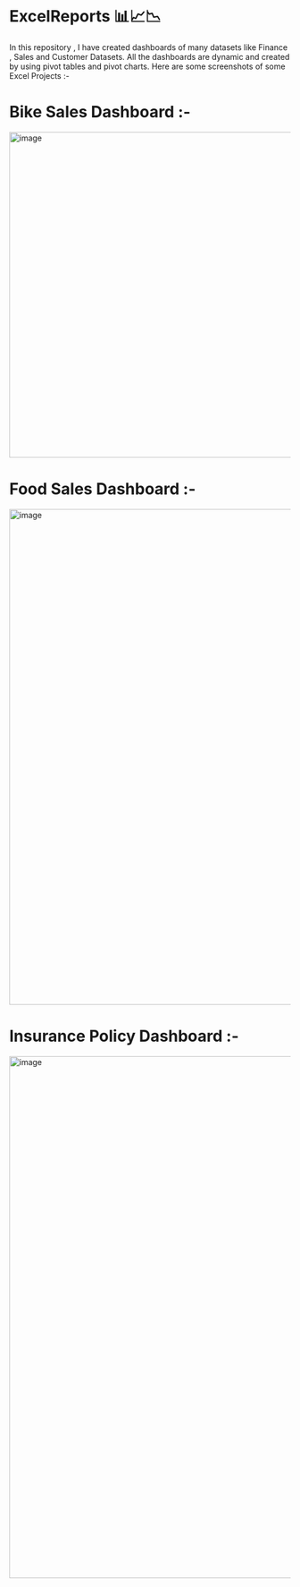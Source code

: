 # ExcelReports 📊📈📉
In this repository , I have created dashboards of many datasets like Finance , Sales and Customer Datasets.
All the dashboards are dynamic and created by using pivot tables and pivot charts. 
Here are some screenshots of some Excel Projects :- 
# Bike Sales Dashboard :- 
<img width="582" alt="image" src="https://github.com/tripathy406/ExcelReports/assets/141568396/4a9c26ad-b29b-4ea6-9233-146cdd195945"> 

# Food Sales Dashboard :- 
<img width="886" alt="image" src="https://github.com/tripathy406/ExcelReports/assets/141568396/235bfd3c-2da1-43a5-a8ac-0d0931ce3bae"> 

# Insurance Policy Dashboard :- 
<img width="933" alt="image" src="https://github.com/tripathy406/ExcelReports/assets/141568396/9a19dbfb-3858-4fda-bf2c-b7cde200b45d">



